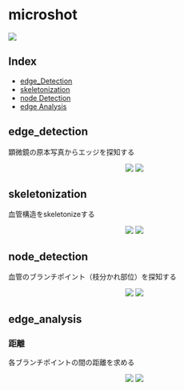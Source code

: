# microshot

  <img src="https://user-images.githubusercontent.com/39483767/84585240-b8d3fb80-ae48-11ea-9f4d-a46eb2bf1eb0.gif"> </img>

## Index
* [edge_Detection](#edge_detection)
* [skeletonization](#skeletonization)
* [node Detection](#node_detection)
* [edge Analysis](#edge_analysis)

## edge_detection
  顕微鏡の原本写真からエッジを探知する

  <p align="center">
    <img src="https://user-images.githubusercontent.com/39483767/78030503-2a99be80-739d-11ea-8cae-d0fa1dd2f98a.jpg"> </img>
    <img src="https://user-images.githubusercontent.com/39483767/84375038-ea1ab480-ac19-11ea-9473-e3417e88dcd3.jpg"> </img>
  </p>

## skeletonization
  血管構造をskeletonizeする
  <p align="center">
    <img src="https://user-images.githubusercontent.com/39483767/78030503-2a99be80-739d-11ea-8cae-d0fa1dd2f98a.jpg"> </img>
    <img src="https://user-images.githubusercontent.com/39483767/84374677-4f21da80-ac19-11ea-9aba-ff9419018e1e.png"> </img>
  </p>

## node_detection
  血管のブランチポイント（枝分かれ部位）を探知する
  <p align="center">
    <img src="https://user-images.githubusercontent.com/39483767/84374677-4f21da80-ac19-11ea-9aba-ff9419018e1e.png"> </img>
    <img src="https://user-images.githubusercontent.com/39483767/84374662-46310900-ac19-11ea-85e3-909b60fb966c.png"> </img>
  </p>

## edge_analysis
### 距離
  各ブランチポイントの間の距離を求める
  <p align="center">
    <img src="https://user-images.githubusercontent.com/39483767/84375353-64e3cf80-ac1a-11ea-8048-474c3d9a9b2b.png"> </img>
    <img src="https://user-images.githubusercontent.com/39483767/84375089-fe5eb180-ac19-11ea-821d-b21f2bd5a758.png"> </img>
  </p>


